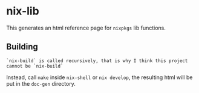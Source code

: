 # nix-lib

This generates an html reference page for `nixpkgs` lib functions.

## Building

    `nix-build` is called recursively, that is why I think this project cannot be `nix-build`

Instead, call `make` inside `nix-shell` or `nix develop`, the resulting html will be put in the `doc-gen` directory.
